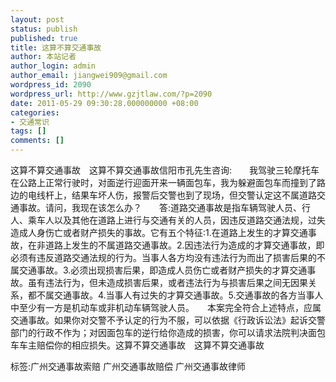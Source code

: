 ```yaml
---
layout: post
status: publish
published: true
title: 这算不算交通事故
author: 本站记者
author_login: admin
author_email: jiangwei909@gmail.com
wordpress_id: 2090
wordpress_url: http://www.gzjtlaw.com/?p=2090
date: 2011-05-29 09:30:28.000000000 +08:00
categories:
- 交通常识
tags: []
comments: []
---
```

这算不算交通事故　这算不算交通事故信阳市孔先生咨询:　　我驾驶三轮摩托车在公路上正常行驶时，对面逆行迎面开来一辆面包车，我为躲避面包车而撞到了路边的电线杆上，结果车坏人伤，报警后交警也到了现场，但交警认定这不属道路交通事故。请问，我现在该怎么办？　　答:道路交通事故是指车辆驾驶人员、行人、乘车人以及其他在道路上进行与交通有关的人员，因违反道路交通法规，过失造成人身伤亡或者财产损失的事故。它有五个特征:1.在道路上发生的才算交通事故，在非道路上发生的不属道路交通事故。2.因违法行为造成的才算交通事故，即必须有违反道路交通法规的行为。当事人各方均没有违法行为而出了损害后果的不属交通事故。3.必须出现损害后果，即造成人员伤亡或者财产损失的才算交通事故。虽有违法行为，但未造成损害后果，或者违法行为与损害后果之间无因果关系，都不属交通事故。4.当事人有过失的才算交通事故。5.交通事故的各方当事人中至少有一方是机动车或非机动车辆驾驶人员。　　本案完全符合上述特点，应属交通事故。如果你对交警不予认定的行为不服，可以依据《行政诉讼法》起诉交警部门的行政不作为；对因面包车的逆行给你造成的损害，你可以请求法院判决面包车车主赔偿你的相应损失。这算不算交通事故　这算不算交通事故标签:广州交通事故索赔 广州交通事故赔偿 广州交通事故律师
